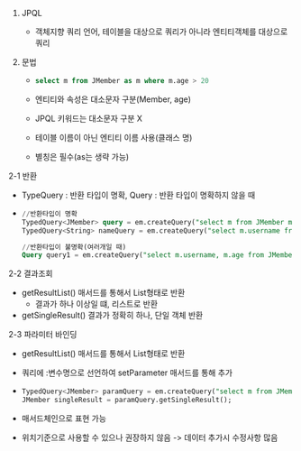 1. JPQL
   - 객체지향 쿼리 언어, 테이블을 대상으로 쿼리가 아니라 엔티티객체를 대상으로 쿼리



2. 문법

   - ```sql
     select m from JMember as m where m.age > 20
     ```

   - 엔티티와 속성은 대소문자 구분(Member, age)

   - JPQL 키워드는 대소문자 구분 X

   - 테이블 이름이 아닌 엔티티 이름 사용(클래스 명)

   - 별칭은 필수(as는 생략 가능)




2-1 반환

   - TypeQuery : 반환 타입이 명확, Query : 반환 타입이 명확하지 않을 때

   - ```sql
     //반환타입이 명확
     TypedQuery<JMember> query = em.createQuery("select m from JMember m", JMember.class);
     TypedQuery<String> nameQuery = em.createQuery("select m.username from JMember m", String.class);

     //반환타입이 불명확(여러개일 때)
     Query query1 = em.createQuery("select m.username, m.age from JMember m");
     ```




2-2 결과조회


   - getResultList() 매서드를 통해서 List형태로 반환
     - 결과가 하나 이상일 떄, 리스트로 반환
   - getSingleResult() 결과가 정확히 하나, 단일 객체 반환





2-3  파라미터 바인딩

- getResultList() 매서드를 통해서 List형태로 반환

- 쿼리에 :변수명으로 선언하여 setParameter 매서드를 통해 추가

- ```sql
  TypedQuery<JMember> paramQuery = em.createQuery("select m from JMember m where m.name = :name", JMember.class).setParameter("name", "member1678802651403");
  JMember singleResult = paramQuery.getSingleResult();
  ```

- 매서드체인으로 표현 가능

- 위치기준으로 사용할 수 있으나 권장하지 않음 -> 데이터 추가시 수정사항 많음

